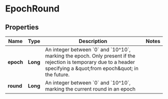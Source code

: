 

# EpochRound


## Properties

| Name | Type | Description | Notes |
|------------ | ------------- | ------------- | -------------|
|**epoch** | **Long** | An integer between &#x60;0&#x60; and &#x60;10^10&#x60;, marking the epoch. Only present if the rejection is temporary due to a header specifying a \&quot;from epoch\&quot; in the future.  |  |
|**round** | **Long** | An integer between &#x60;0&#x60; and &#x60;10^10&#x60;, marking the current round in an epoch |  |




